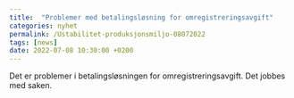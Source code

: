 ```yaml
---
title:  "Problemer med betalingsløsning for omregistreringsavgift"
categories: nyhet
permalink: /Ustabilitet-produksjonsmiljo-08072022
tags: [news]
date: 2022-07-08 10:30:00 +0200
---
```

Det er problemer i betalingsløsningen for omregistreringsavgift. Det jobbes med saken.

